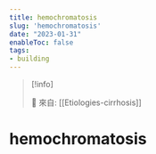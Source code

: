 ```yaml
---
title: hemochromatosis
slug: 'hemochromatosis'
date: "2023-01-31"
enableToc: false
tags:
- building
---
```


> [!info]
>
> 🌱 來自: [[Etiologies-cirrhosis]]

# hemochromatosis

